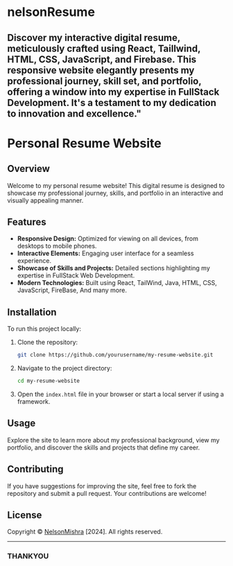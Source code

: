 # nelsonResume
Discover my interactive digital resume, meticulously crafted using React, Taillwind, HTML, CSS, JavaScript, and Firebase. This responsive website elegantly presents my professional journey, skill set, and portfolio, offering a window into my expertise in FullStack Development. It's a testament to my dedication to innovation and excellence."
---

# Personal Resume Website

## Overview

Welcome to my personal resume website! This digital resume is designed to showcase my professional journey, skills, and portfolio in an interactive and visually appealing manner.

## Features

- **Responsive Design:** Optimized for viewing on all devices, from desktops to mobile phones.
- **Interactive Elements:** Engaging user interface for a seamless experience.
- **Showcase of Skills and Projects:** Detailed sections highlighting my expertise in FullStack Web Development.
- **Modern Technologies:** Built using React, TailWind, Java, HTML, CSS, JavaScript, FireBase, And many more.

## Installation

To run this project locally:

1. Clone the repository:
   ```bash
   git clone https://github.com/yourusername/my-resume-website.git
   ```
2. Navigate to the project directory:
   ```bash
   cd my-resume-website
   ```
3. Open the `index.html` file in your browser or start a local server if using a framework.

## Usage

Explore the site to learn more about my professional background, view my portfolio, and discover the skills and projects that define my career.

## Contributing

If you have suggestions for improving the site, feel free to fork the repository and submit a pull request. Your contributions are welcome!

## License

Copyright © [NelsonMishra](https://github.com/NelsonMishra) [2024]. All rights reserved.

---
### THANKYOU 
